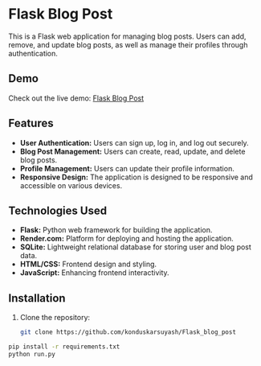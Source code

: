 # Flask Blog Post

This is a Flask web application for managing blog posts. Users can add, remove, and update blog posts, as well as manage their profiles through authentication.

## Demo

Check out the live demo: [Flask Blog Post](https://flask-blog-post-1.onrender.com)

## Features

- **User Authentication:** Users can sign up, log in, and log out securely.
- **Blog Post Management:** Users can create, read, update, and delete blog posts.
- **Profile Management:** Users can update their profile information.
- **Responsive Design:** The application is designed to be responsive and accessible on various devices.

## Technologies Used

- **Flask:** Python web framework for building the application.
- **Render.com:** Platform for deploying and hosting the application.
- **SQLite:** Lightweight relational database for storing user and blog post data.
- **HTML/CSS:** Frontend design and styling.
- **JavaScript:** Enhancing frontend interactivity.

## Installation

1. Clone the repository:
   ```bash
   git clone https://github.com/konduskarsuyash/Flask_blog_post

```bash
pip install -r requirements.txt
python run.py


